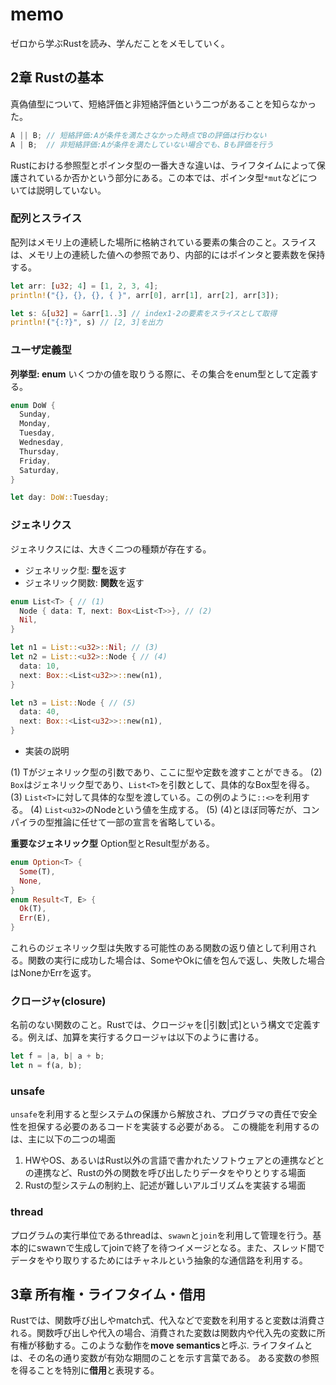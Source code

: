 # memo

ゼロから学ぶRustを読み、学んだことをメモしていく。

## 2章 Rustの基本

真偽値型について、短絡評価と非短絡評価という二つがあることを知らなかった。

```Rust
A || B; // 短絡評価:Aが条件を満たさなかった時点でBの評価は行わない
A | B;  // 非短絡評価:Aが条件を満たしていない場合でも、Bも評価を行う
```

Rustにおける参照型とポインタ型の一番大きな違いは、ライフタイムによって保護されているか否かという部分にある。この本では、ポインタ型`*mut`などについては説明していない。

### 配列とスライス

配列はメモリ上の連続した場所に格納されている要素の集合のこと。スライスは、メモリ上の連続した値への参照であり、内部的にはポインタと要素数を保持する。

```Rust
let arr: [u32; 4] = [1, 2, 3, 4];
println!("{}, {}, {}, { }", arr[0], arr[1], arr[2], arr[3]);

let s: &[u32] = &arr[1..3] // index1-2の要素をスライスとして取得
println!("{:?}", s) // [2, 3]を出力
```

### ユーザ定義型

**列挙型: enum**
いくつかの値を取りうる際に、その集合をenum型として定義する。

```Rust
enum DoW {
  Sunday,
  Monday,
  Tuesday,
  Wednesday,
  Thursday,
  Friday,
  Saturday,
}

let day: DoW::Tuesday;
```

### ジェネリクス

ジェネリクスには、大きく二つの種類が存在する。

- ジェネリック型: **型**を返す
- ジェネリック関数: **関数**を返す

```Rust
enum List<T> { // (1)
  Node { data: T, next: Box<List<T>>}, // (2)
  Nil,
}

let n1 = List::<u32>::Nil; // (3)
let n2 = List::<u32>::Node { // (4)
  data: 10,
  next: Box::<List<u32>>::new(n1),
}

let n3 = List::Node { // (5)
  data: 40,
  next: Box::<List<u32>>::new(n1),
}
```

- 実装の説明

(1) Tがジェネリック型の引数であり、ここに型や定数を渡すことができる。
(2) `Box`はジェネリック型であり、`List<T>`を引数として、具体的なBox型を得る。
(3) `List<T>`に対して具体的な型を渡している。この例のように`::<>`を利用する。
(4) `List<u32>`のNodeという値を生成する。
(5) (4)とほぼ同等だが、コンパイラの型推論に任せて一部の宣言を省略している。

**重要なジェネリック型**
Option型とResult型がある。

```Rust
enum Option<T> {
  Some(T),
  None,
}
enum Result<T, E> {
  Ok(T),
  Err(E),
}
```

これらのジェネリック型は失敗する可能性のある関数の返り値として利用される。関数の実行に成功した場合は、SomeやOkに値を包んで返し、失敗した場合はNoneかErrを返す。

### クロージャ(closure)

名前のない関数のこと。Rustでは、クロージャを[|引数|式]という構文で定義する。例えば、加算を実行するクロージャは以下のように書ける。

```Rust
let f = |a, b| a + b;
let n = f(a, b);
```

### unsafe

`unsafe`を利用すると型システムの保護から解放され、プログラマの責任で安全性を担保する必要のあるコードを実装する必要がある。
この機能を利用するのは、主に以下の二つの場面

1. HWやOS、あるいはRust以外の言語で書かれたソフトウェアとの連携などとの連携など、Rustの外の関数を呼び出したりデータをやりとりする場面
2. Rustの型システムの制約上、記述が難しいアルゴリズムを実装する場面

### thread

プログラムの実行単位であるthreadは、`swawn`と`join`を利用して管理を行う。基本的にswawnで生成してjoinで終了を待つイメージとなる。また、スレッド間でデータをやり取りするためにはチャネルという抽象的な通信路を利用する。

## 3章 所有権・ライフタイム・借用

Rustでは、関数呼び出しやmatch式、代入などで変数を利用すると変数は消費される。関数呼び出しや代入の場合、消費された変数は関数内や代入先の変数に所有権が移動する。このような動作を**move semantics**と呼ぶ.
ライフタイムとは、その名の通り変数が有効な期間のことを示す言葉である。
ある変数の参照を得ることを特別に**借用**と表現する。
